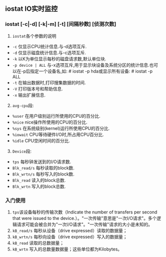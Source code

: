 ## iostat IO实时监控

### iostat [-c|-d] [-k|-m] [-t] [间隔秒数] [侦测次数]
1. `iostat`各个参数的说明
- `-c` 仅显示CPU统计信息.与-d选项互斥.
- `-d` 仅显示磁盘统计信息.与-c选项互斥.
- `-k` 以K为单位显示每秒的磁盘请求数,默认单位块.
- `-p device | ALL` 与-x选项互斥,用于显示块设备及系统分区的统计信息.也可以在-p后指定一个设备名,如: # iostat -p hda或显示所有设备: # iostat -p ALL
- `-t` 在输出数据时,打印搜集数据的时间.
- `-V` 打印版本号和帮助信息.
- `-x` 输出扩展信息.
2. `avg-cpu`段:
- `%user` 在用户级别运行所使用的CPU的百分比.
- `%nice` nice操作所使用的CPU的百分比.
- `%sys` 在系统级别(kernel)运行所使用CPU的百分比.
- `%iowait` CPU等待硬件I/O时,所占用CPU百分比.
- `%idle` CPU空闲时间的百分比.
3. `Device`段:
- `tps` 每秒钟发送到的I/O请求数.
- `Blk_read/s` 每秒读取的block数.
- `Blk_wrtn/s` 每秒写入的block数.
- `Blk_read`  读入的block总数.
- `Blk_wrtn`  写入的block总数.

### 入门使用
1. `tps`该设备每秒的传输次数（Indicate the number of transfers per second that were issued to the device.）。"一次传输"意思是"一次I/O请求"。多个逻辑请求可能会被合并为"一次I/O请求"。"一次传输"请求的大小是未知的。
2. `kB_read/s` 每秒从设备（drive expressed）读取的数据量；
3. `kB_wrtn/s` 每秒向设备（drive expressed）写入的数据量；
4. `kB_read` 读取的总数据量；
5. `kB_wrtn` 写入的总数量数据量；这些单位都为Kilobytes。
